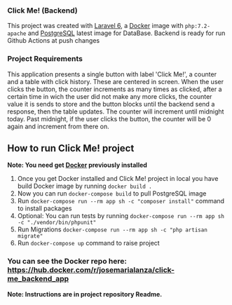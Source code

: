 ### Click Me! (Backend)

This project was created with [Laravel 6](https://laravel.com/docs/6.x), a [Docker](https://docs.docker.com/get-started/) image
with `php:7.2-apache` and [PostgreSQL](https://www.postgresql.org/docs/current/index.html) latest image for DataBase.
Backend is ready for run Github Actions at push changes

### Project Requirements

This application presents a single button with label 'Click Me!', a counter and a table with click history.
These are centered in screen. When the user clicks the button, the counter increments as many times as clicked,
after a certain time in wich the user did not make any more clicks, the counter value it is sends to store and
the button blocks until the backend send a response, then the table updates.
The counter will increment until midnight today. Past midnight, if the user clicks the button, the counter will
be 0 again and increment from there on.

## How to run Click Me! project

**Note: You need get [Docker](https://docs.docker.com/get-started/) previously installed**

1. Once you get Docker installed and Click Me! project in local you have build Docker image by running `docker build .`
2. Now you can run `docker-compose build` to pull PostgreSQL image
3. Run `docker-compose run --rm app sh -c "composer install"` command to install packages
4. Optional: You can run tests by running `docker-compose run --rm app sh -c "./vendor/bin/phpunit"`
5. Run Migrations `docker-compose run --rm app sh -c "php artisan migrate"`
6. Run `docker-compose up` command to raise project


### You can see the Docker repo here: https://hub.docker.com/r/josemarialanza/click-me_backend_app
**Note: Instructions are in project repository Readme.**
